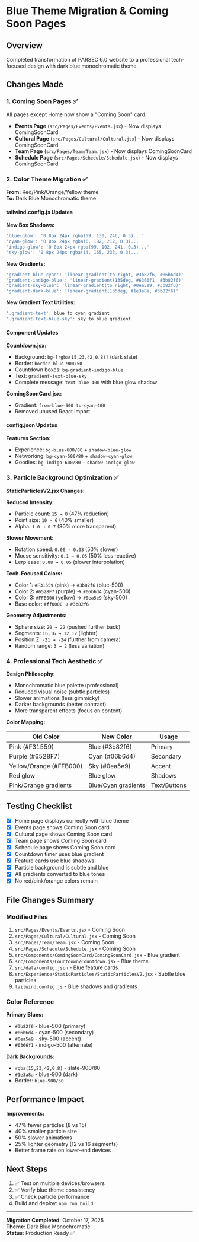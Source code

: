 # Blue Theme Migration & Coming Soon Pages

## Overview
Completed transformation of PARSEC 6.0 website to a professional tech-focused design with dark blue monochromatic theme.

## Changes Made

### 1. Coming Soon Pages ✅

All pages except Home now show a "Coming Soon" card:

- **Events Page** (`src/Pages/Events/Events.jsx`) - Now displays ComingSoonCard
- **Cultural Page** (`src/Pages/Cultural/Cultural.jsx`) - Now displays ComingSoonCard
- **Team Page** (`src/Pages/Team/Team.jsx`) - Now displays ComingSoonCard
- **Schedule Page** (`src/Pages/Schedule/Schedule.jsx`) - Now displays ComingSoonCard

### 2. Color Theme Migration ✅

**From:** Red/Pink/Orange/Yellow theme  
**To:** Dark Blue Monochromatic theme

#### tailwind.config.js Updates

**New Box Shadows:**
```javascript
'blue-glow': '0 8px 24px rgba(59, 130, 246, 0.3)...'
'cyan-glow': '0 8px 24px rgba(6, 182, 212, 0.3)...'
'indigo-glow': '0 8px 24px rgba(99, 102, 241, 0.3)...'
'sky-glow': '0 8px 24px rgba(14, 165, 233, 0.3)...'
```

**New Gradients:**
```javascript
'gradient-blue-cyan': 'linear-gradient(to right, #3b82f6, #06b6d4)'
'gradient-indigo-blue': 'linear-gradient(135deg, #6366f1, #3b82f6)'
'gradient-sky-blue': 'linear-gradient(to right, #0ea5e9, #3b82f6)'
'gradient-dark-blue': 'linear-gradient(135deg, #1e3a8a, #3b82f6)'
```

**New Gradient Text Utilities:**
```javascript
'.gradient-text': blue to cyan gradient
'.gradient-text-blue-sky': sky to blue gradient
```

#### Component Updates

**Countdown.jsx:**
- Background: `bg-[rgba(15,23,42,0.8)]` (dark slate)
- Border: `border-blue-900/50`
- Countdown boxes: `bg-gradient-indigo-blue`
- Text: `gradient-text-blue-sky`
- Complete message: `text-blue-400` with blue glow shadow

**ComingSoonCard.jsx:**
- Gradient: `from-blue-500 to-cyan-400`
- Removed unused React import

#### config.json Updates

**Features Section:**
- Experience: `bg-blue-600/80` + `shadow-blue-glow`
- Networking: `bg-cyan-500/80` + `shadow-cyan-glow`
- Goodies: `bg-indigo-600/80` + `shadow-indigo-glow`

### 3. Particle Background Optimization ✅

**StaticParticlesV2.jsx Changes:**

**Reduced Intensity:**
- Particle count: `15 → 8` (47% reduction)
- Point size: `10 → 6` (40% smaller)
- Alpha: `1.0 → 0.7` (30% more transparent)

**Slower Movement:**
- Rotation speed: `0.06 → 0.03` (50% slower)
- Mouse sensitivity: `0.1 → 0.05` (50% less reactive)
- Lerp ease: `0.08 → 0.05` (slower interpolation)

**Tech-Focused Colors:**
- Color 1: `#F31559` (pink) → `#3b82f6` (blue-500)
- Color 2: `#6528F7` (purple) → `#06b6d4` (cyan-500)
- Color 3: `#FFB000` (yellow) → `#0ea5e9` (sky-500)
- Base color: `#ff0000` → `#3b82f6`

**Geometry Adjustments:**
- Sphere size: `20 → 22` (pushed further back)
- Segments: `16,16 → 12,12` (lighter)
- Position Z: `-21 → -24` (further from camera)
- Random range: `3 → 2` (less variation)

### 4. Professional Tech Aesthetic ✅

**Design Philosophy:**
- Monochromatic blue palette (professional)
- Reduced visual noise (subtle particles)
- Slower animations (less gimmicky)
- Darker backgrounds (better contrast)
- More transparent effects (focus on content)

**Color Mapping:**

| Old Color | New Color | Usage |
|-----------|-----------|-------|
| Pink (#F31559) | Blue (#3b82f6) | Primary |
| Purple (#6528F7) | Cyan (#06b6d4) | Secondary |
| Yellow/Orange (#FFB000) | Sky (#0ea5e9) | Accent |
| Red glow | Blue glow | Shadows |
| Pink/Orange gradients | Blue/Cyan gradients | Text/Buttons |

## Testing Checklist

- [x] Home page displays correctly with blue theme
- [x] Events page shows Coming Soon card
- [x] Cultural page shows Coming Soon card
- [x] Team page shows Coming Soon card
- [x] Schedule page shows Coming Soon card
- [x] Countdown timer uses blue gradient
- [x] Feature cards use blue shadows
- [x] Particle background is subtle and blue
- [x] All gradients converted to blue tones
- [x] No red/pink/orange colors remain

## File Changes Summary

### Modified Files
1. `src/Pages/Events/Events.jsx` - Coming Soon
2. `src/Pages/Cultural/Cultural.jsx` - Coming Soon
3. `src/Pages/Team/Team.jsx` - Coming Soon
4. `src/Pages/Schedule/Schedule.jsx` - Coming Soon
5. `src/Components/ComingSoonCard/ComingSoonCard.jsx` - Blue gradient
6. `src/Components/Countdown/Countdown.jsx` - Blue theme
7. `src/data/config.json` - Blue feature cards
8. `src/Experience/StaticParticles/StaticParticlesV2.jsx` - Subtle blue particles
9. `tailwind.config.js` - Blue shadows and gradients

### Color Reference

**Primary Blues:**
- `#3b82f6` - blue-500 (primary)
- `#06b6d4` - cyan-500 (secondary)
- `#0ea5e9` - sky-500 (accent)
- `#6366f1` - indigo-500 (alternate)

**Dark Backgrounds:**
- `rgba(15,23,42,0.8)` - slate-900/80
- `#1e3a8a` - blue-900 (dark)
- Border: `blue-900/50`

## Performance Impact

**Improvements:**
- 47% fewer particles (8 vs 15)
- 40% smaller particle size
- 50% slower animations
- 25% lighter geometry (12 vs 16 segments)
- Better frame rate on lower-end devices

## Next Steps

1. ✅ Test on multiple devices/browsers
2. ✅ Verify blue theme consistency
3. ✅ Check particle performance
4. Build and deploy: `npm run build`

---

**Migration Completed**: October 17, 2025  
**Theme**: Dark Blue Monochromatic  
**Status**: Production Ready ✅
